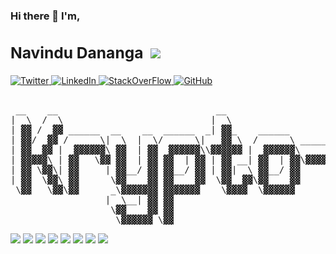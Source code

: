 

<p>
<h3> Hi there 👋 I'm, <span><h2>Navindu Dananga<span align="right">&nbsp;&nbsp;<img src="https://visitor-badge.laobi.icu/badge?page_id=krypto-i9" /></span></h2></span></h3>
</p>

<p>
  <a href="https://twitter.com/nav_i9" target="_blank">
    <img alt="Twitter" src="https://img.shields.io/static/v1?message=Twitter&logo=twitter&labelColor=ffffff&color=1DA1F2&logoColor=1DA1F2&style=flat-square&label=%20" />
  </a>
  <a href="https://linkedin.com/in/navindu-dananga" target="_blank">
    <img alt="LinkedIn" src="https://img.shields.io/static/v1?message=LinkedIn&logo=linkedin&labelColor=ffffff&color=0077B5&logoColor=0077B5&style=flat-square&label=%20" />
  </a>
   <a href="https://stackoverflow.com/users/13405643/navindu" target="_blank" >
    <img alt="StackOverFlow" src="https://img.shields.io/static/v1?message=StackOverFlow&logo=stackoverflow&labelColor=ffffff&color=FE7A16&logoColor=FE7A16&style=flat-square&label=%20" />
  </a>
  <a href="https://github.com/krypto-i9" target="_blank">
    <img alt="GitHub" src="https://img.shields.io/static/v1?message=GitHub&logo=github&labelColor=ffffff&color=181717&logoColor=181717&style=flat-square&label=%20" />
  </a>
</p>
<p>
  <pre>            
 __    __                              __                     __  ______  
|  \  /  \                            |  \                   |  \/      \ 
| ▓▓ /  ▓▓ ______  __    __  ______  _| ▓▓_    ______         \▓▓  ▓▓▓▓▓▓\
| ▓▓/  ▓▓ /      \|  \  |  \/      \|   ▓▓ \  /      \ ______|  \ ▓▓__/ ▓▓
| ▓▓  ▓▓ |  ▓▓▓▓▓▓\ ▓▓  | ▓▓  ▓▓▓▓▓▓\\▓▓▓▓▓▓ |  ▓▓▓▓▓▓\      \ ▓▓\▓▓    ▓▓
| ▓▓▓▓▓\ | ▓▓   \▓▓ ▓▓  | ▓▓ ▓▓  | ▓▓ | ▓▓ __| ▓▓  | ▓▓\▓▓▓▓▓▓ ▓▓_\▓▓▓▓▓▓▓
| ▓▓ \▓▓\| ▓▓     | ▓▓__/ ▓▓ ▓▓__/ ▓▓ | ▓▓|  \ ▓▓__/ ▓▓      | ▓▓  \__/ ▓▓
| ▓▓  \▓▓\ ▓▓      \▓▓    ▓▓ ▓▓    ▓▓  \▓▓  ▓▓\▓▓    ▓▓      | ▓▓\▓▓    ▓▓
 \▓▓   \▓▓\▓▓      _\▓▓▓▓▓▓▓ ▓▓▓▓▓▓▓    \▓▓▓▓  \▓▓▓▓▓▓        \▓▓ \▓▓▓▓▓▓ 
                  |  \__| ▓▓ ▓▓                                           
                   \▓▓    ▓▓ ▓▓                                           
                    \▓▓▓▓▓▓ \▓▓                                              
</pre>
</p>

<p>
<img src="https://img.shields.io/static/v1?message=C&logo=c&labelColor=000000&color=A8B9CC&logoColor=A8B9CC&style=for-the-badge&label=%20" /> 
<img src="https://img.shields.io/static/v1?message=C%2B%2B&logo=c%2B%2B&labelColor=000000&color=00599C&logoColor=00599C&style=for-the-badge&label=%20" /> 
<img src="https://img.shields.io/static/v1?message=JAVASCRIPT&logo=javascript&labelColor=000000&color=F7DF1E&logoColor=F7DF1E&style=for-the-badge&label=%20" />
<img src="https://img.shields.io/static/v1?message=NODE.JS&logo=node.js&labelColor=000000&color=339933&logoColor=339933&style=for-the-badge&label=%20" />
<img src="https://img.shields.io/static/v1?message=HTML&logo=html5&labelColor=000000&color=E34F26&logoColor=E34F26&style=for-the-badge&label=%20" /> 
<img src="https://img.shields.io/static/v1?message=CSS&logo=css3&labelColor=000000&color=1572B6&logoColor=1572B6&style=for-the-badge&label=%20" />
<img src="https://img.shields.io/static/v1?message=PHP&logo=php&labelColor=000000&color=777BB4&logoColor=777BB4&style=for-the-badge&label=%20" />
<img src="https://img.shields.io/static/v1?message=MATLAB&logo=mathworks&labelColor=000000&color=0076A8&logoColor=0076A8&style=for-the-badge&label=%20" />
</p>
